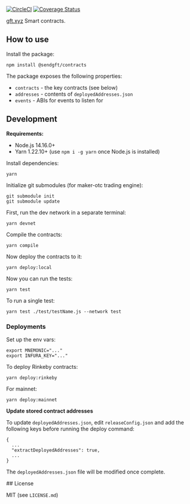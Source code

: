 [![CircleCI](https://circleci.com/gh/sendgft/contracts/tree/master.svg?style=svg)](https://circleci.com/gh/sendgft/contracts/tree/master) [![Coverage Status](https://coveralls.io/repos/github/sendgft/contracts/badge.svg?branch=master)](https://coveralls.io/github/sendgft/contracts?branch=master)

[gft.xyz](https://gft.xyz) Smart contracts.

## How to use

Install the package:

```
npm install @sendgft/contracts
```

The package exposes the following properties:

* `contracts` - the key contracts (see below)
* `addresses` - contents of `deployedAddresses.json`
* `events` - ABIs for events to listen for


## Development

**Requirements:**

* Node.js 14.16.0+
* Yarn 1.22.10+ (use `npm i -g yarn` once Node.js is installed)

Install dependencies:

```shell
yarn
```

Initialize git submodules (for maker-otc trading engine):

```shell
git submodule init
git submodule update
```

First, run the dev network in a separate terminal:

```shell
yarn devnet
```

Compile the contracts:

```shell
yarn compile
```

Now deploy the contracts to it:

```shell
yarn deploy:local
```

Now you can run the tests:

```shell
yarn test
```

To run a single test:

```shell
yarn test ./test/testName.js --network test
```

### Deployments

Set up the env vars:

```shell
export MNEMONIC="..."
export INFURA_KEY="..."
```

To deploy Rinkeby contracts:

```shell
yarn deploy:rinkeby
```

For mainnet:

```shell
yarn deploy:mainnet
```

**Update stored contract addresses**

To update `deployedAddresses.json`, edit `releaseConfig.json` and add the following keys before running the deploy command:

```shell
{
  ...
  "extractDeployedAddresses": true,
  ...
}
```

The `deployedAddresses.json` file will be modified once complete.

## License

MIT (see `LICENSE.md`)